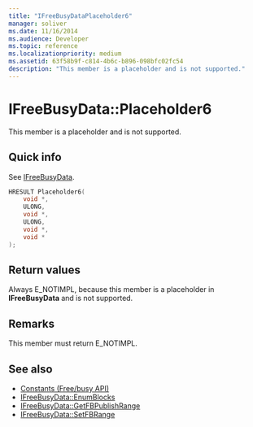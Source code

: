 ```yaml
---
title: "IFreeBusyDataPlaceholder6"
manager: soliver
ms.date: 11/16/2014
ms.audience: Developer
ms.topic: reference
ms.localizationpriority: medium
ms.assetid: 63f58b9f-c814-4b6c-b896-098bfc02fc54
description: "This member is a placeholder and is not supported."
---
```


# IFreeBusyData::Placeholder6

This member is a placeholder and is not supported.
  
## Quick info

See [IFreeBusyData](ifreebusydata.md).
  
```cpp
HRESULT Placeholder6( 
    void *, 
    ULONG, 
    void *,  
    ULONG, 
    void *,  
    void * 
);
```

## Return values

Always E_NOTIMPL, because this member is a placeholder in **IFreeBusyData** and is not supported. 
  
## Remarks

This member must return E_NOTIMPL.
  
## See also

- [Constants (Free/busy API)](constants-free-busy-api.md)
- [IFreeBusyData::EnumBlocks](ifreebusydata-enumblocks.md)
- [IFreeBusyData::GetFBPublishRange](ifreebusydata-getfbpublishrange.md)
- [IFreeBusyData::SetFBRange](ifreebusydata-setfbrange.md)

